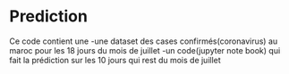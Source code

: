 # Prediction
Ce code contient une
-une dataset des cases confirmés(coronavirus) au maroc pour les 18 jours du mois de juillet
-un code(jupyter note book) qui fait la prédiction sur les 10 jours qui rest du mois de juillet
